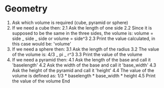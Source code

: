 # Geometry
1. Ask which volume is required (cube, pyramid or sphere)
2. If we need a cube then:
2.1 Ask the length of one side
2.2 Since it is supposed to be the same in the three sides, the volume is: volume = side _ side _ side or volume = side^3
2.3 Print the value calculated, in this case would be: 'volume'
3. If we need a sphere then:
3.1 Ask the length of the radius
3.2 The value of the volume is: 4/3 _ pi _ r^3
3.3 Print the value of the volume
4. If we need a pyramid then:
4.1 Ask the length of the base and call it 'baselength'
4.2 Ask the width of the base and call it 'base_width'
4.3 Ask the height of the pyramid and call it 'height'
4.4 The value of the volume is defined as: 1/3 * baselength * base_width * height
4.5 Print the value of the volume
End
